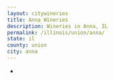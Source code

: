 ```yaml
---
layout: citywineries
title: Anna Wineries
description: Wineries in Anna, IL
permalink: /illinois/union/anna/
state: il
county: union
city: anna
---
```

-
